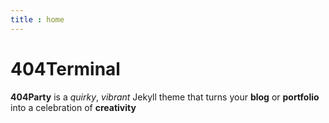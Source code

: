 ```yaml
---
title : home
---
```


# 404Terminal

**404Party** is a *quirky*, *vibrant* Jekyll theme that turns your **blog** or **portfolio** into a celebration of **creativity**